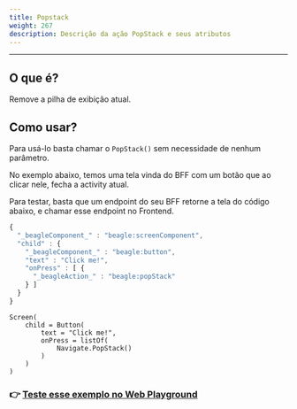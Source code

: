 ```yaml
---
title: Popstack
weight: 267
description: Descrição da ação PopStack e seus atributos
---
```


---

## O que é?

Remove a pilha de exibição atual.

## Como usar?

Para usá-lo basta chamar o `PopStack()` sem necessidade de nenhum parâmetro.

No exemplo abaixo, temos uma tela vinda do BFF com um botão que ao clicar nele, fecha a activity atual. 

Para testar, basta que um endpoint do seu BFF retorne a tela do código abaixo, e chamar esse endpoint no Frontend.



```javascript
{
  "_beagleComponent_" : "beagle:screenComponent",
  "child" : {
    "_beagleComponent_" : "beagle:button",
    "text" : "Click me!",
    "onPress" : [ {
      "_beagleAction_" : "beagle:popStack"
    } ]
  }
}
```



```
Screen(
    child = Button(
        text = "Click me!",
        onPress = listOf(
            Navigate.PopStack()
        )
    )
)
```



### 👉 [Teste esse exemplo no Web Playground](https://beagle-playground.netlify.app/#/demo/default-components/button.json)
